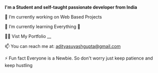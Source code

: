 <b> I'm a Student and self-taught passionate developer from India </b>

🔭 I’m currently working on Web Based Projects

🌱 I’m currently learning Everything 🤣

👨‍💻 Vist My Portfolio __

📫 You can reach me at: adityasuyashgupta@gmail.com

⚡ Fun fact Everyone is a Newbie. So don't worry just keep patience and keep hustling
<!---
AdiSuyash/AdiSuyash is a ✨ special ✨ repository because its `README.md` (this file) appears on your GitHub profile.
You can click the Preview link to take a look at your changes.
--->
